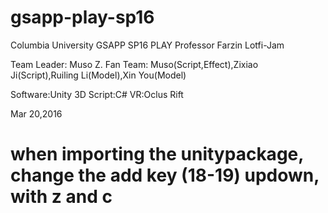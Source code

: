 # gsapp-play-sp16

Columbia University GSAPP SP16 PLAY
Professor Farzin Lotfi-Jam

Team Leader: Muso Z. Fan
Team: Muso(Script,Effect),Zixiao Ji(Script),Ruiling Li(Model),Xin You(Model)

Software:Unity 3D
Script:C#
VR:Oclus Rift

Mar 20,2016




# when importing the unitypackage, change the add key (18-19) updown, with z and c

